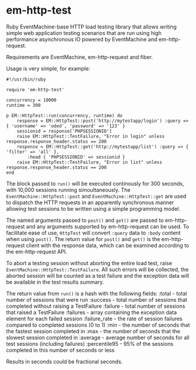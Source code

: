 em-http-test
============

Ruby EventMachine-base HTTP load testing library that allows writing simple web application testing scenarios
that are run using high performance asynchronous IO powered by EventMachine and em-http-request.

Requirements are EventMachine, em-http-request and fiber.

Usage is very simple, for example:

    #!/usr/bin/ruby

    require 'em-http-test'

    concurrency = 10000
    runtime = 300

    p EM::HttpTest::run(concurrency, runtime) do
        response = EM::HttpTest::post('http://mytestapp/login') :query => { 'username' => 'oded', 'password' => '123' }
        sessionid = response['PHPSESSIONID']
        raise EM::HttpTest::TestFailure, "Error in login" unless response.response_header.status == 200
        response = EM::HttpTest::get('http://mytestapp/list') :query => { 'filter' => 'all' },
            :head { 'PHPSESSIONID' => sessionid }
        raise EM::HttpTest::TestFailure, "Error in list" unless response.response_header.status == 200
    end

The block passed to `run()` will be executed continously for 300 seconds, with 10,000 sessions running simoultaneously.
The `EventMachine::HttpTest::post` and `EventMachine::HttpTest::get` are used to dispatch the HTTP requests in an
apparently synchronous manner allowing test sessions to be written using a simple programming model. 

The named arguments passed to `post()` and `get()` are passed to em-http-request and any arguments supported by 
em-http-request can be used. To facilitate ease of use, `HttpTest` will convert `:query` data to `:body` content
when using `post()`. The return value for `post()` and `get()` is the em-http-request client with the response
data, which can be examined according to the em-http-request API.

To abort a testing session without aborting the entire load test, raise `EventMachine::HttpTest::TestFailure`. All such
errors will be collected, the aborted session will be counted as a test failure and the exception data will be available
in the test results summary.

The return value from `run()` is a hash with the following fields:
    :total        - total number of sessions that were run
    :success      - total number of sessions that completed without raising a TestFailure
    :failure      - total number of sessions that raised a TestFailure
    :failures     - array containing the exception data element for each failed session
    :failure_rate - the rate of session failures compared to completed sessions (0 to 1)
    :min          - the number of seconds that the fastest session completed in
    :max          - the number of seconds that the slowest session completed in
    :average      - average number of seconds for all test sessions (including failures)
    :percentile95 - 95% of the sessions completed in this number of seconds or less

Results in seconds could be fractional seconds.
